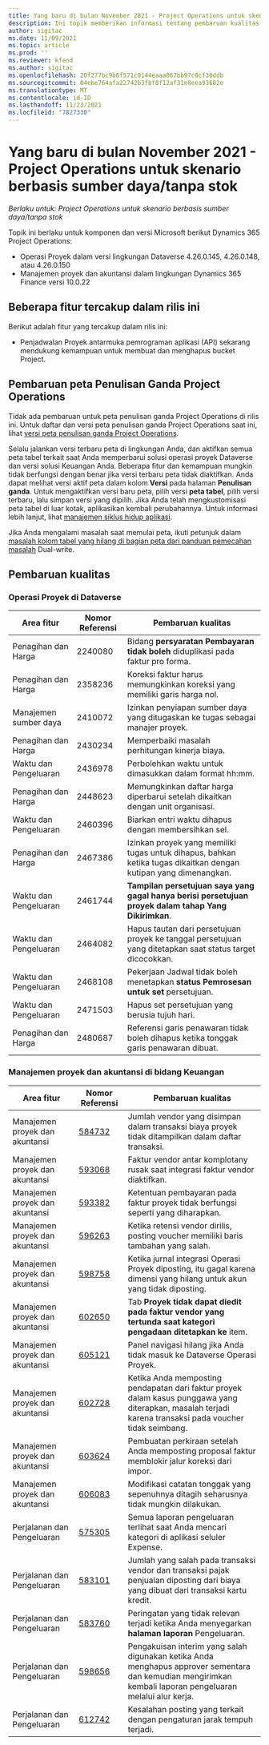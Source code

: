 ```yaml
---
title: Yang baru di bulan November 2021 - Project Operations untuk skenario berbasis sumber daya/tanpa stok
description: Ini topik memberikan informasi tentang pembaruan kualitas yang tersedia dalam rilis Operasi Proyek November 2021 untuk skenario berbasis sumber daya / non-stok.
author: sigitac
ms.date: 11/09/2021
ms.topic: article
ms.prod: ''
ms.reviewer: kfend
ms.author: sigitac
ms.openlocfilehash: 20f277bc9b6f571c0144eaaa867bb97c0cf30ddb
ms.sourcegitcommit: 04ebe764afa22742b3fbf8f12af31e8eea93682e
ms.translationtype: MT
ms.contentlocale: id-ID
ms.lasthandoff: 11/23/2021
ms.locfileid: "7827330"
---
```

# <a name="whats-new-november-2021---project-operations-for-resourcenon-stocked-based-scenarios"></a>Yang baru di bulan November 2021 - Project Operations untuk skenario berbasis sumber daya/tanpa stok

*Berlaku untuk: Project Operations untuk skenario berbasis sumber daya/tanpa stok*

Topik ini berlaku untuk komponen dan versi Microsoft berikut Dynamics 365 Project Operations:

- Operasi Proyek dalam versi lingkungan Dataverse 4.26.0.145, 4.26.0.148, atau 4.26.0.150
- Manajemen proyek dan akuntansi dalam lingkungan Dynamics 365 Finance versi 10.0.22

## <a name="features-included-in-this-release"></a>Beberapa fitur tercakup dalam rilis ini

Berikut adalah fitur yang tercakup dalam rilis ini:

- Penjadwalan Proyek antarmuka pemrograman aplikasi (API) sekarang mendukung kemampuan untuk membuat dan menghapus bucket Project.

## <a name="project-operations-dual-write-maps-updates"></a>Pembaruan peta Penulisan Ganda Project Operations

Tidak ada pembaruan untuk peta penulisan ganda Project Operations di rilis ini. Untuk daftar dan versi peta penulisan ganda Project Operations saat ini, lihat [versi peta penulisan ganda Project Operations](/dynamics365/project-operations/environment/resource-dual-write-maps).

Selalu jalankan versi terbaru peta di lingkungan Anda, dan aktifkan semua peta tabel terkait saat Anda memperbarui solusi operasi proyek Dataverse dan versi solusi Keuangan Anda. Beberapa fitur dan kemampuan mungkin tidak berfungsi dengan benar jika versi terbaru peta tidak diaktifkan. Anda dapat melihat versi aktif peta dalam kolom **Versi** pada halaman **Penulisan ganda**. Untuk mengaktifkan versi baru peta, pilih versi **peta tabel**, pilih versi terbaru, lalu simpan versi yang dipilih. Jika Anda telah mengkustomisasi peta tabel di luar kotak, aplikasikan kembali perubahannya. Untuk informasi lebih lanjut, lihat [manajemen siklus hidup aplikasi](/dynamics365/fin-ops-core/dev-itpro/data-entities/dual-write/app-lifecycle-management).

Jika Anda mengalami masalah saat memulai peta, ikuti petunjuk dalam [masalah kolom tabel yang hilang di bagian peta dari panduan pemecahan masalah](/dynamics365/fin-ops-core/dev-itpro/data-entities/dual-write/dual-write-troubleshooting-finops-upgrades#missing-table-columns-issue-on-maps) Dual-write.

## <a name="quality-updates"></a>Pembaruan kualitas

### <a name="project-operations-in-dataverse"></a>Operasi Proyek di Dataverse

| Area fitur | Nomor Referensi | Pembaruan kualitas |
| --- | --- | --- |
| Penagihan dan Harga | 2240080 | Bidang **persyaratan Pembayaran tidak boleh** diduplikasi pada faktur pro forma. |
| Penagihan dan Harga | 2358236 | Koreksi faktur harus memungkinkan koreksi yang memiliki garis harga nol. |
| Manajemen sumber daya | 2410072 | Izinkan penyiapan sumber daya yang ditugaskan ke tugas sebagai manajer proyek. |
| Penagihan dan Harga | 2430234 | Memperbaiki masalah perhitungan kinerja biaya. |
| Waktu dan Pengeluaran | 2436978 | Perbolehkan waktu untuk dimasukkan dalam format hh:mm. |
| Penagihan dan Harga | 2448623 | Memungkinkan daftar harga diperbarui setelah dikaitkan dengan unit organisasi. |
| Waktu dan Pengeluaran | 2460396 | Biarkan entri waktu dihapus dengan membersihkan sel. |
| Penagihan dan Harga | 2467386 | Izinkan proyek yang memiliki tugas untuk dihapus, bahkan ketika tugas dikaitkan dengan kutipan yang dimenangkan. |
| Waktu dan Pengeluaran | 2461744 | **Tampilan persetujuan saya yang gagal hanya berisi persetujuan proyek dalam tahap Yang** **Dikirimkan**. |
| Waktu dan Pengeluaran | 2464082 | Hapus tautan dari persetujuan proyek ke tanggal persetujuan yang ditetapkan saat status target dicocokkan. |
| Waktu dan Pengeluaran | 2468108 | Pekerjaan Jadwal tidak boleh menetapkan **status Pemrosesan untuk set** persetujuan. |
| Waktu dan Pengeluaran | 2471503 | Hapus set persetujuan yang berusia tujuh hari. |
| Penagihan dan Harga | 2480687 | Referensi garis penawaran tidak boleh dihapus ketika tonggak garis penawaran dibuat. |

### <a name="project-management-and-accounting-in-finance"></a>Manajemen proyek dan akuntansi di bidang Keuangan

| Area fitur | Nomor Referensi | Pembaruan kualitas |
| --- | --- | --- |
| Manajemen proyek dan akuntansi | [584732](https://fix.lcs.dynamics.com/Issue/Details/?bugId=584732) | Jumlah vendor yang disimpan dalam transaksi biaya proyek tidak ditampilkan dalam daftar transaksi. |
| Manajemen proyek dan akuntansi | [593068](https://fix.lcs.dynamics.com/Issue/Details/?bugId=593068) | Faktur vendor antar komplotany rusak saat integrasi faktur vendor diaktifkan. |
| Manajemen proyek dan akuntansi | [593382](https://fix.lcs.dynamics.com/Issue/Details/?bugId=593382) | Ketentuan pembayaran pada faktur proyek tidak berfungsi seperti yang diharapkan. |
| Manajemen proyek dan akuntansi | [596263](https://fix.lcs.dynamics.com/Issue/Details/?bugId=596263) | Ketika retensi vendor dirilis, posting voucher memiliki baris tambahan yang salah. |
| Manajemen proyek dan akuntansi | [598758](https://fix.lcs.dynamics.com/Issue/Details/?bugId=598758) | Ketika jurnal integrasi Operasi Proyek diposting, itu gagal karena dimensi yang hilang untuk akun yang tidak diposting. |
| Manajemen proyek dan akuntansi | [602650](https://fix.lcs.dynamics.com/Issue/Details/?bugId=602650) | Tab **Proyek tidak dapat diedit pada faktur vendor yang tertunda saat kategori pengadaan ditetapkan ke** item. |
| Manajemen proyek dan akuntansi | [605121](https://fix.lcs.dynamics.com/Issue/Details/?bugId=605121) | Panel navigasi hilang jika Anda tidak masuk ke Dataverse Operasi Proyek. |
| Manajemen proyek dan akuntansi | [602728](https://fix.lcs.dynamics.com/Issue/Details/?bugId=602728) | Ketika Anda memposting pendapatan dari faktur proyek dalam kasus punggawa yang diterapkan, masalah terjadi karena transaksi pada voucher tidak seimbang. |
| Manajemen proyek dan akuntansi | [603624](https://fix.lcs.dynamics.com/Issue/Details/?bugId=603624) | Pembuatan perkiraan setelah Anda memposting proposal faktur memblokir jalur koreksi dari impor. |
| Manajemen proyek dan akuntansi | [606083](https://fix.lcs.dynamics.com/Issue/Details/?bugId=606083) | Modifikasi catatan tonggak yang sepenuhnya ditagih seharusnya tidak mungkin dilakukan. |
| Perjalanan dan Pengeluaran | [575305](https://fix.lcs.dynamics.com/Issue/Details/?bugId=575305) | Semua laporan pengeluaran terlihat saat Anda mencari kategori di aplikasi seluler Expense. |
| Perjalanan dan Pengeluaran | [583101](https://fix.lcs.dynamics.com/Issue/Details/?bugId=583101) | Jumlah yang salah pada transaksi vendor dan transaksi pajak penjualan diposting dari biaya yang dibuat dari transaksi kartu kredit. |
| Perjalanan dan Pengeluaran | [583760](https://fix.lcs.dynamics.com/Issue/Details/?bugId=583760) | Peringatan yang tidak relevan terjadi ketika Anda menyegarkan **halaman laporan** Pengeluaran. |
| Perjalanan dan Pengeluaran | [598656](https://fix.lcs.dynamics.com/Issue/Details/?bugId=598656) | Pengakuisan interim yang salah digunakan ketika Anda menghapus approver sementara dan kemudian mengirimkan kembali laporan pengeluaran melalui alur kerja. |
| Perjalanan dan Pengeluaran | [612742](https://fix.lcs.dynamics.com/Issue/Details/?bugId=612742) | Kesalahan posting yang terkait dengan pengaturan jarak tempuh terjadi. |
